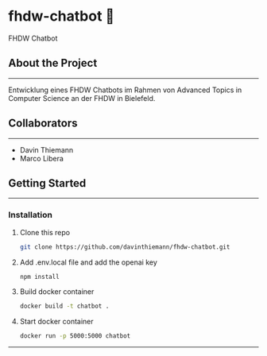# fhdw-chatbot 🤖

FHDW Chatbot

## About the Project

---

Entwicklung eines FHDW Chatbots im Rahmen von Advanced Topics in Computer Science an der FHDW in Bielefeld.

## Collaborators

---

- Davin Thiemann
- Marco Libera

## Getting Started

---

### Installation

1. Clone this repo
   ```sh
   git clone https://github.com/davinthiemann/fhdw-chatbot.git
   ```

2. Add .env.local file and add the openai key
   ```sh
   npm install
   ```

3. Build docker container
   ```sh
   docker build -t chatbot .
   ```

4. Start docker container
   ```sh
   docker run -p 5000:5000 chatbot
   ```

---
